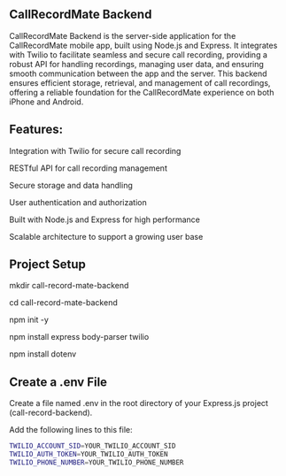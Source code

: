 ## CallRecordMate Backend

CallRecordMate Backend is the server-side application for the CallRecordMate mobile app, built using Node.js and Express. It integrates with Twilio to facilitate seamless and secure call recording, providing a robust API for handling recordings, managing user data, and ensuring smooth communication between the app and the server. This backend ensures efficient storage, retrieval, and management of call recordings, offering a reliable foundation for the CallRecordMate experience on both iPhone and Android.

## Features:

Integration with Twilio for secure call recording

RESTful API for call recording management

Secure storage and data handling

User authentication and authorization

Built with Node.js and Express for high performance

Scalable architecture to support a growing user base

## Project Setup

mkdir call-record-mate-backend

cd call-record-mate-backend

npm init -y

npm install express body-parser twilio

npm install dotenv

## Create a .env File

Create a file named .env in the root directory of your Express.js project (call-record-backend).

Add the following lines to this file:

```bash
TWILIO_ACCOUNT_SID=YOUR_TWILIO_ACCOUNT_SID
TWILIO_AUTH_TOKEN=YOUR_TWILIO_AUTH_TOKEN
TWILIO_PHONE_NUMBER=YOUR_TWILIO_PHONE_NUMBER
```
